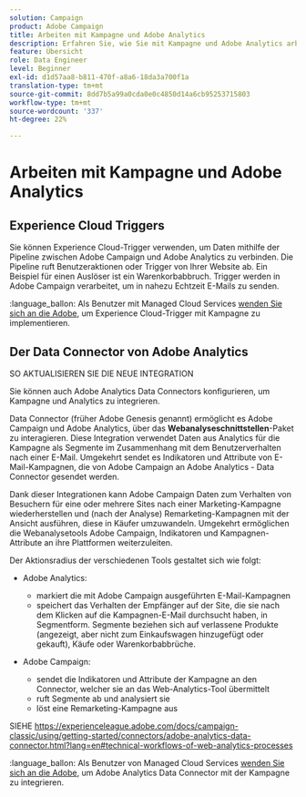 ```yaml
---
solution: Campaign
product: Adobe Campaign
title: Arbeiten mit Kampagne und Adobe Analytics
description: Erfahren Sie, wie Sie mit Kampagne und Adobe Analytics arbeiten können
feature: Übersicht
role: Data Engineer
level: Beginner
exl-id: d1d57aa8-b811-470f-a8a6-18da3a700f1a
translation-type: tm+mt
source-git-commit: 8dd7b5a99a0cda0e0c4850d14a6cb95253715803
workflow-type: tm+mt
source-wordcount: '337'
ht-degree: 22%

---
```


# Arbeiten mit Kampagne und Adobe Analytics

## Experience Cloud Triggers

Sie können Experience Cloud-Trigger verwenden, um Daten mithilfe der Pipeline zwischen Adobe Campaign und Adobe Analytics zu verbinden. Die Pipeline ruft Benutzeraktionen oder Trigger von Ihrer Website ab. Ein Beispiel für einen Auslöser ist ein Warenkorbabbruch. Trigger werden in Adobe Campaign verarbeitet, um in nahezu Echtzeit E-Mails zu senden.

:language_ballon: Als Benutzer mit Managed Cloud Services [wenden Sie sich an die Adobe](../start/support.md#support), um Experience Cloud-Trigger mit Kampagne zu implementieren.

## Der Data Connector von Adobe Analytics

SO AKTUALISIEREN SIE DIE NEUE INTEGRATION

Sie können auch Adobe Analytics Data Connectors konfigurieren, um Kampagne und Analytics zu integrieren.

Data Connector (früher Adobe Genesis genannt) ermöglicht es Adobe Campaign und Adobe Analytics, über das **Webanalyseschnittstellen**-Paket zu interagieren. Diese Integration verwendet Daten aus Analytics für die Kampagne als Segmente im Zusammenhang mit dem Benutzerverhalten nach einer E-Mail. Umgekehrt sendet es Indikatoren und Attribute von E-Mail-Kampagnen, die von Adobe Campaign an Adobe Analytics - Data Connector gesendet werden.

Dank dieser Integrationen kann Adobe Campaign Daten zum Verhalten von Besuchern für eine oder mehrere Sites nach einer Marketing-Kampagne wiederherstellen und (nach der Analyse) Remarketing-Kampagnen mit der Ansicht ausführen, diese in Käufer umzuwandeln. Umgekehrt ermöglichen die Webanalysetools Adobe Campaign, Indikatoren und Kampagnen-Attribute an ihre Plattformen weiterzuleiten.

Der Aktionsradius der verschiedenen Tools gestaltet sich wie folgt:

* Adobe Analytics:

   * markiert die mit Adobe Campaign ausgeführten E-Mail-Kampagnen
   * speichert das Verhalten der Empfänger auf der Site, die sie nach dem Klicken auf die Kampagnen-E-Mail durchsucht haben, in Segmentform. Segmente beziehen sich auf verlassene Produkte (angezeigt, aber nicht zum Einkaufswagen hinzugefügt oder gekauft), Käufe oder Warenkorbabbrüche.

* Adobe Campaign:

   * sendet die Indikatoren und Attribute der Kampagne an den Connector, welcher sie an das Web-Analytics-Tool übermittelt
   * ruft Segmente ab und analysiert sie
   * löst eine Remarketing-Kampagne aus

SIEHE https://experienceleague.adobe.com/docs/campaign-classic/using/getting-started/connectors/adobe-analytics-data-connector.html?lang=en#technical-workflows-of-web-analytics-processes

:language_ballon: Als Benutzer von Managed Cloud Services [wenden Sie sich an die Adobe](../start/support.md#support), um Adobe Analytics Data Connector mit der Kampagne zu integrieren.


